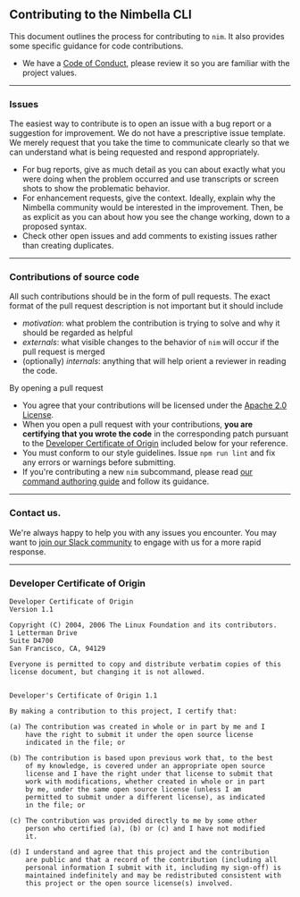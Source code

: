 ## Contributing to the Nimbella CLI

This document outlines the process for contributing to `nim`. It also provides some specific guidance for code contributions.

- We have a [Code of Conduct](CODE_OF_CONDUCT.md), please review it so you are familiar with the project values.

---

### Issues

The easiest way to contribute is to open an issue with a bug report or a suggestion for improvement.   We do not have a prescriptive issue template.  We merely request that you take the time to communicate clearly so that we can understand what is being requested and respond appropriately.

- For bug reports, give as much detail as you can about exactly what you were doing when the problem occurred and use transcripts or screen shots to show the problematic behavior.
- For enhancement requests, give the context.  Ideally, explain why the Nimbella community would be interested in the improvement.  Then, be as explicit as you can about how you see the change working, down to a proposed syntax.
- Check other open issues and add comments to existing issues rather than creating duplicates.

---

### Contributions of source code

All such contributions should be in the form of pull requests.  The exact format of the pull request description is not important but it should include

- _motivation_: what problem the contribution is trying to solve and why it should be regarded as helpful
- _externals_: what visible changes to the behavior of `nim` will occur if the pull request is merged
- (optionally) _internals_: anything that will help orient a reviewer in reading the code.

By opening a pull request

- You agree that your contributions will be licensed under the [Apache 2.0 License](LICENSE).
- When you open a pull request with your contributions, **you are certifying that you wrote the code** in the corresponding patch pursuant to the [Developer Certificate of Origin](#developer-certificate-of-origin) included below for your reference.
- You must conform to our style guidelines.  Issue `npm run lint` and fix any errors or warnings before submitting.
- If you're contributing a new `nim` subcommand, please read [our command authoring guide](commandAuthoringGuide.md) and follow its guidance.

---

### Contact us.

We're always happy to help you with any issues you encounter. You may want to [join our Slack community](https://nimbella-community.slack.com/) to engage with us for a more rapid response.

---

### Developer Certificate of Origin

```
Developer Certificate of Origin
Version 1.1

Copyright (C) 2004, 2006 The Linux Foundation and its contributors.
1 Letterman Drive
Suite D4700
San Francisco, CA, 94129

Everyone is permitted to copy and distribute verbatim copies of this
license document, but changing it is not allowed.


Developer's Certificate of Origin 1.1

By making a contribution to this project, I certify that:

(a) The contribution was created in whole or in part by me and I
    have the right to submit it under the open source license
    indicated in the file; or

(b) The contribution is based upon previous work that, to the best
    of my knowledge, is covered under an appropriate open source
    license and I have the right under that license to submit that
    work with modifications, whether created in whole or in part
    by me, under the same open source license (unless I am
    permitted to submit under a different license), as indicated
    in the file; or

(c) The contribution was provided directly to me by some other
    person who certified (a), (b) or (c) and I have not modified
    it.

(d) I understand and agree that this project and the contribution
    are public and that a record of the contribution (including all
    personal information I submit with it, including my sign-off) is
    maintained indefinitely and may be redistributed consistent with
    this project or the open source license(s) involved.
```
